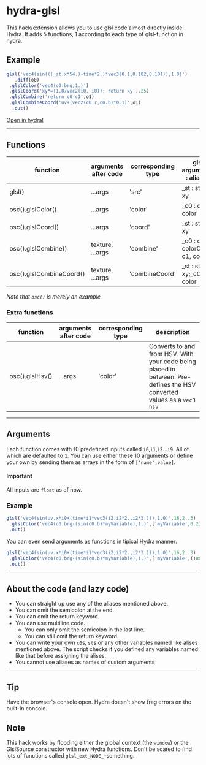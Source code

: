 # hydra-glsl

This hack/extension allows you to use glsl code almost directly inside Hydra. It adds 5 functions, 1 according to each type of glsl-function in hydra.

## Example

```js
glsl('vec4(sin(((_st.x*54.)+time*2.)*vec3(0.1,0.102,0.101)),1.0)')
   .diff(o0)
 .glslColor('vec4(c0.brg,1.)')
 .glslCoord('xy*=(1.0/vec2(i0, i0)); return xy',.25)
 .glslCombine('return c0-c1',o1)
 .glslCombineCoord('uv+(vec2(c0.r,c0.b)*0.1)',o1)
  .out()
```

[Open in hydra!](https://hydra.ojack.xyz/?sketch_id=agiUw1vmrGmmf4Zy)

---

## Functions

| function                 | arguments after code | corresponding type | glsl arguments : aliases      |
|--------------------------|------------------|--------------------|-----------------------------------|
| glsl()                   | ...args          | 'src'              | _st : st, uv, xy                  |
| osc().glslColor()        | ...args          | 'color'            | _c0 : c0, color                   |
| osc().glslCoord()        | ...args          | 'coord'            | _st : st, uv, xy                  |
| osc().glslCombine()      | texture, ...args | 'combine'          | _c0 : c0, color0;_c1: c1, color1 |
| osc().glslCombineCoord() | texture, ...args | 'combineCoord'     | _st : st, uv, xy;_c0: c0, color  |

*Note that `osc()` is merely an example*

### Extra functions

| function                 | arguments after code | corresponding type | description |
|--------------------------|------------------|--------------------|-----------------------------------|
| osc().glslHsv()          | ...args          | 'color'            | Converts to and from HSV. With your code being placed in between. Pre-defines the HSV converted values as a `vec3 hsv`|

---

## Arguments

Each function comes with 10 predefined inputs called `i0`,`i1`,`i2`...`i9`. All of which are defaulted to `1`. You can use either these 10 arguments or define your own by sending them as arrays in the form of `['name',value]`.

#### Important

All inputs are `float` as of now.

### Example

```js
glsl('vec4(sin(uv.x*i0+(time*i1*vec3(i2,i2*2.,i2*3.))),1.0)',16,2,.3)
 .glslColor('vec4(c0.brg-(sin(c0.b)*myVariable),1.)',['myVariable',0.2])
 .out()
```

You can even send arguments as functions in tipical Hydra manner:

```js
glsl('vec4(sin(uv.x*i0+(time*i1*vec3(i2,i2*2.,i2*3.))),1.0)',16,2,.3)
 .glslColor('vec4(c0.brg-(sin(c0.b)*myVariable),1.)',['myVariable',()=>time%1])
 .out()
```

---

## About the code (and lazy code)

* You can straight up use any of the aliases mentioned above.
* You can omit the semicolon at the end.
* You can omit the return keyword.
* You can use multiline code.
  * You can only omit the semicolon in the last line.
  * You can still omit the return keyword.
* You can write your own `c0`s, `st`s or any other variables named like alises mentioned above. The script checks if you defined any variables named like that before assigning the alises.
* You cannot use aliases as names of custom arguments

---

## Tip

Have the browser's console open. Hydra doesn't show frag errors on the built-in console.

## Note

This hack works by flooding either the global context (the `window`) or the GlslSource constructor with new Hydra functions. Don't be scared to find lots of functions called `glsl_ext_NODE_`-something.
